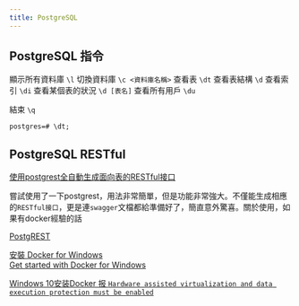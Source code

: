 ```yaml
---
title: PostgreSQL
---
```


## PostgreSQL 指令  

顯示所有資料庫 	 `\l`
切換資料庫	 `\c <資料庫名稱>`
查看表	 `\dt`
查看表結構 	 `\d`
查看索引	 `\di`
查看某個表的狀況 	 `\d [表名]` 
查看所有用戶	 `\du`
 	 
結束	`\q`

`postgres=# \dt;`  

## PostgreSQL RESTful
[使用postgrest全自動生成面向表的RESTful接口](https://www.kankanzhijian.com/2018/10/10/postgrest/)  

嘗試使用了一下postgrest，用法非常簡單，但是功能非常強大。不僅能生成相應的`RESTful接口`，更是連`swagger`文檔都給準備好了，簡直意外驚喜。關於使用，如果有docker經驗的話  

[PostgREST](https://postgrest-docs-chinese.readthedocs.io/zh/latest/tutorials/tut0.html)  

[安裝 Docker for Windows](https://skychang.github.io/2017/01/06/Docker-Docker_for_Windows_10_First/)  
[Get started with Docker for Windows](https://docs.docker.com/docker-for-windows/) 

[Windows 10安装Docker 报 `Hardware assisted virtualization and data execution protection must be enabled`](https://my.oschina.net/u/2289161/blog/1647017)

